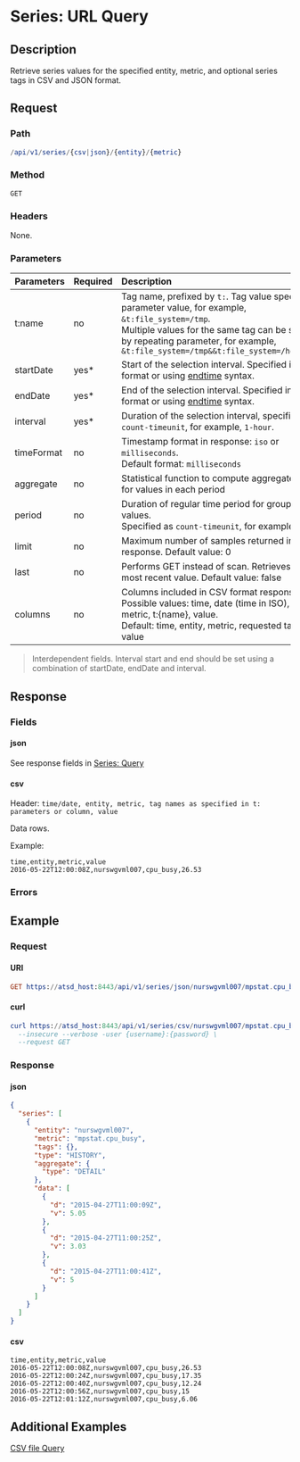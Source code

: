 # Series: URL Query

## Description

Retrieve series values for the specified entity, metric, and optional series tags in CSV and JSON format. 

## Request 

### Path

```elm
/api/v1/series/{csv|json}/{entity}/{metric}
```

### Method 

```
GET
```

### Headers

None.

### Parameters 

|**Parameters**|**Required**|**Description**|
|:---|:---|:---|
|t:name|no|Tag name, prefixed by `t:`. Tag value specified as parameter value, for example, `&t:file_system=/tmp`. <br>Multiple values for the same tag can be specified by repeating parameter, for example, `&t:file_system=/tmp&&t:file_system=/home/export`|
|startDate|yes* |Start of the selection interval. Specified in ISO format or using [endtime](/end-time-syntax.md) syntax.|
|endDate|yes* |End of the selection interval. Specified in ISO format or using [endtime](/end-time-syntax.md) syntax.|
|interval|yes* |Duration of the selection interval, specified as `count-timeunit`, for example, `1-hour`.|
|timeFormat|no|Timestamp format in response: `iso` or `milliseconds`. <br>Default format: `milliseconds`|
|aggregate|no|Statistical function to compute aggregated values for values in each period|
|period|no|Duration of regular time period for grouping raw values. <br>Specified as `count-timeunit`, for example, `1-hour`.|
|limit|no|Maximum number of samples returned in response. Default value: 0|
|last|no|Performs GET instead of scan. Retrieves only 1 most recent value. Default value: false|
|columns|no|Columns included in CSV format response. <br>Possible values: time, date (time in ISO), entity, metric, t:{name}, value. <br>Default: time, entity, metric, requested tag names, value

> Interdependent fields. Interval start and end should be set using a combination of startDate, endDate and interval.

## Response

### Fields

#### json

See response fields in [Series: Query](query.md#response-fields)

#### csv

Header: `time/date, entity, metric, tag names as specified in t: parameters or column, value`

Data rows.

Example:

```ls
time,entity,metric,value
2016-05-22T12:00:08Z,nurswgvml007,cpu_busy,26.53
```

### Errors

## Example

### Request

#### URI

```elm
GET https://atsd_host:8443/api/v1/series/json/nurswgvml007/mpstat.cpu_busy?startDate=previous_hour&endDate=now&timeFormat=iso
```

#### curl

```elm
curl https://atsd_host:8443/api/v1/series/csv/nurswgvml007/mpstat.cpu_busy?startDate=previous_hour&endDate=now&timeFormat=iso \
  --insecure --verbose -user {username}:{password} \
  --request GET
```

### Response

#### json

```json
{
  "series": [
    {
      "entity": "nurswgvml007",
      "metric": "mpstat.cpu_busy",
      "tags": {},
      "type": "HISTORY",
      "aggregate": {
        "type": "DETAIL"
      },
      "data": [
        {
          "d": "2015-04-27T11:00:09Z",
          "v": 5.05
        },
        {
          "d": "2015-04-27T11:00:25Z",
          "v": 3.03
        },
        {
          "d": "2015-04-27T11:00:41Z",
          "v": 5
        }
      ]
    }
  ]
}
```

#### csv

```ls
time,entity,metric,value
2016-05-22T12:00:08Z,nurswgvml007,cpu_busy,26.53
2016-05-22T12:00:24Z,nurswgvml007,cpu_busy,17.35
2016-05-22T12:00:40Z,nurswgvml007,cpu_busy,12.24
2016-05-22T12:00:56Z,nurswgvml007,cpu_busy,15
2016-05-22T12:01:12Z,nurswgvml007,cpu_busy,6.06
```

## Additional Examples

[CSV file Query](https://github.com/axibase/atsd-docs/blob/master/api/data/examples/series-url-query-csv-format.md)
